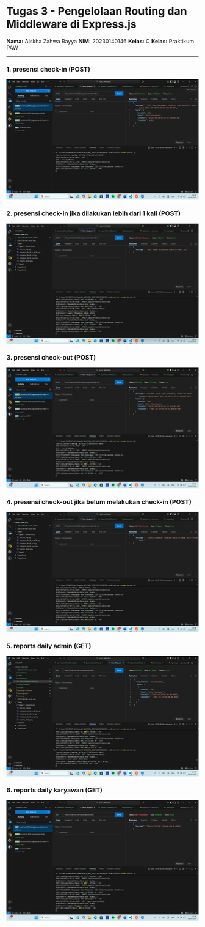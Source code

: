 # Tugas 3 - Pengelolaan Routing dan Middleware di Express.js
**Nama:** Aiskha Zahwa Rayya
**NIM:** 20230140146
**Kelas:** C
**Kelas:** Praktikum PAW  

---

### 1. presensi check-in (POST)
![POST](<Tugas/Tugas 3/Screenshots/presensi_check_in.png>)

### 2. presensi check-in jika dilakukan lebih dari 1 kali (POST)
![POST](<Tugas/Tugas 3/Screenshots/presensi_check_in_2.png>)

### 3. presensi check-out (POST)
![POST](<Tugas/Tugas 3/Screenshots/presensi_check_out.png>)

### 4. presensi check-out jika belum melakukan check-in (POST)
![POST](<Tugas/Tugas 3/Screenshots/presensi_check_out_2.png>)

### 5. reports daily admin (GET)
![GET](<Tugas/Tugas 3/Screenshots/reports_daily_admin.png>)

### 6. reports daily karyawan (GET)
![GET](<Tugas/Tugas 3/Screenshots/reports_daily_karyawan.png>)
